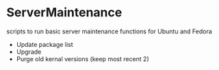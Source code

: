 # ServerMaintenance
scripts to run basic server maintenance functions for Ubuntu and Fedora

* Update package list
* Upgrade
* Purge old kernal versions (keep most recent 2)

